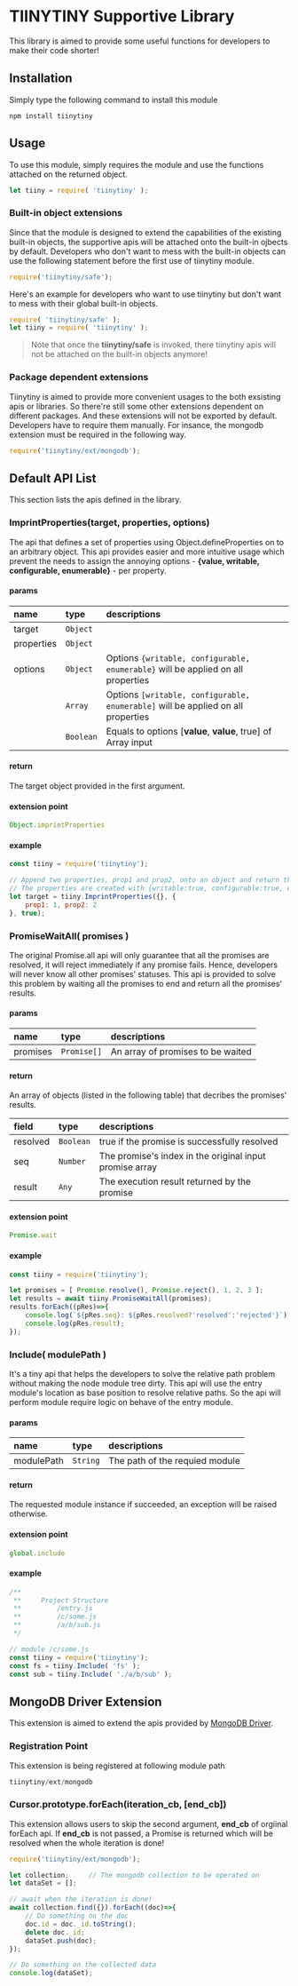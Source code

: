 # TIINYTINY Supportive Library #
This library is aimed to provide some useful functions for developers to make their code shorter!



## Installation ##
Simply type the following command to install this module
```
npm install tiinytiny
```






## Usage ##
To use this module, simply requires the module and use the functions attached on the returned object.
```javascript
let tiiny = require( 'tiinytiny' );
```

### Built-in object extensions ###
Since that the module is designed to extend the capabilities of the existing built-in objects, the supportive apis will be attached onto the built-in ojbects by default. Developers who don't want to mess with the built-in objects can use the following statement before the first use of tiinytiny module. 
```javascript
require('tiinytiny/safe');
```

Here's an example for developers who want to use tiinytiny but don't want to mess with their global built-in objects.
```javascript
require( 'tiinytiny/safe' );
let tiiny = require( 'tiinytiny' );
```

> Note that once the **tiinytiny/safe** is invoked, there tiinytiny apis will not be attached on the built-in objects anymore!

### Package dependent extensions ###
Tiinytiny is aimed to provide more convenient usages to the both exsisting apis or libraries.  So there're still some other extensions dependent on different packages. And these extensions will not be exported by default. Developers have to require them manually. For insance, the mongodb extension must be required in the following way.
```javascript
require('tiinytiny/ext/mongodb');
```




## Default API List ##
This section lists the apis defined in the library.

### ImprintProperties(target, properties, options) ###
The api that defines a set of properties using Object.defineProperties on to an arbitrary object. This api provides easier and more intuitive usage which prevent the needs to assign the annoying options - **{value, writable, configurable, enumerable}** - per property.

#### params ####
| name | type | descriptions |
|:-------|:----|:----|
| target | ```Object``` |  |The object where the propoeries are appended to. |
| properties | ```Object``` |  | The object that contains the properties to be appended. |
| options | ```Object``` | Options ``` {writable, configurable, enumerable} ``` will be applied on all properties |
|  | ```Array``` | Options ``` [writable, configurable, enumerable] ``` will be applied on all properties |
|  | ```Boolean``` | Equals to options \[**value**, **value**, true\] of Array input |

#### return ####
The target object provided in the first argument.

#### extension point ####
```javascript
Object.imprintProperties
```

#### example ####
```javascript
const tiiny = require('tiinytiny');

// Append two properties, prop1 and prop2, onto an object and return the object instance
// The properties are created with {writable:true, configurable:true, enumerable:true}
let target = tiiny.ImprintProperties({}, {
	prop1: 1, prop2: 2
}, true);
```



### PromiseWaitAll( promises ) ###
The original Promise.all api will only guarantee that all the promises are resolved, it will reject immediately if any promise fails. Hence, developers will never know all other promises' statuses. This api is provided to solve this problem by waiting all the promises to end and return all the promises' results.

#### params ####
| name | type | descriptions |
|:----|:----|:----|
| promises | ```Promise[]``` | An array of promises to be waited |

#### return ####
An array of objects (listed in the following table) that decribes the promises' results.

| field | type | descriptions |
|:----|:----|:----|
| resolved | ```Boolean``` | true if the promise is successfully resolved |
| seq | ```Number``` | The promise's index in the original input promise array |
| result | ```Any``` | The execution result returned by the promise |

#### extension point ####
```javascript
Promise.wait
```

#### example ####
```javascript
const tiiny = require('tiinytiny');

let promises = [ Promise.resolve(), Promise.reject(), 1, 2, 3 ];
let results = await tiiny.PromiseWaitAll(promises);
results.forEach((pRes)=>{
    console.log(`${pRes.seq}: ${pRes.resolved?'resolved':'rejected'}`);
    console.log(pRes.result);
});
```


### Include( modulePath ) ###
It's a tiny api that helps the developers to solve the relative path problem without making the node module tree dirty. This api will use the entry module's location as base position to resolve relative paths. So the api will perform module require logic on behave of the entry module.

#### params ####
| name | type | descriptions |
|:----|:----|:----|
| modulePath | ```String``` | The path of the requied module |

#### return ####
The requested module instance if succeeded, an exception will be raised otherwise.

#### extension point ####
```javascript
global.include
```

#### example ####
```javascript
/**
 **     Project Structure
 **         /entry.js
 **         /c/some.js
 **         /a/b/sub.js
 */

// module /c/some.js
const tiiny = require('tiinytiny');
const fs = tiiny.Include( 'fs' );
const sub = tiiny.Include( './a/b/sub' );
```



## MongoDB Driver Extension ##
This extension is aimed to extend the apis provided by [MongoDB Driver](http://mongodb.github.io/node-mongodb-native/).

### Registration Point ###
This extension is being registered at following module path
```javascript
tiinytiny/ext/mongodb
```

### Cursor.prototype.forEach(iteration_cb, [end_cb]) ###
This extension allows users to skip the second argument, **end_cb** of orgiinal forEach api. If **end_cb** is not passed, a Promise is returned which will be resolved when the whole iteration is done!

```javascript
require('tiinytiny/ext/mongodb');

let collection;     // The mongodb collection to be operated on
let dataSet = [];

// await when the iteration is done!
await collection.find({}).forEach((doc)=>{
    // Do something on the doc
    doc.id = doc._id.toString();
    delete doc._id;
    dataSet.push(doc);
});

// Do something on the collected data
console.log(dataSet);
```